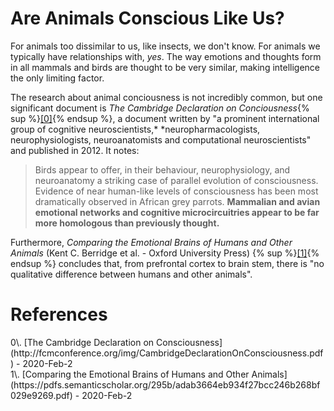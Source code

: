 # Are Animals Conscious Like Us?

For animals too dissimilar to us, like insects, we don't know. For animals we typically have
relationships with, *yes*. The way emotions and thoughts form in all mammals and birds are thought
to be very similar, making intelligence the only limiting factor.

The research about animal conciousness is not incredibly common, but one significant document is *The*
*Cambridge Declaration on Conciousness*{% sup %}[[0]](#ref0){% endsup %},
a document written by "a prominent international group of cognitive neuroscientists,*
*neuropharmacologists, neurophysiologists, neuroanatomists and computational neuroscientists" and
published in 2012. It notes:

> Birds appear to offer, in their behaviour, neurophysiology, and neuroanatomy a striking case of
parallel evolution of consciousness. Evidence of near human-like levels of consciousness has been
most dramatically observed in African grey parrots. **Mammalian and avian emotional networks and 
cognitive microcircuitries appear to be far more homologous than previously thought.**

Furthermore, *Comparing the Emotional Brains of Humans and Other Animals* (Kent C. Berridge et al. - Oxford University Press)
{% sup %}[[1]](#ref1){% endsup %} concludes that, from prefrontal cortex to brain stem, there is
"no qualitative difference between humans and other animals".

# References

<span id="ref0" />
0\. [The Cambridge Declaration on Consciousness](http://fcmconference.org/img/CambridgeDeclarationOnConsciousness.pdf) - 2020-Feb-2
<br>
<span id="ref1" />
1\. [Comparing the Emotional Brains of Humans and Other Animals](https://pdfs.semanticscholar.org/295b/adab3664eb934f27bcc246b268bf029e9269.pdf) - 2020-Feb-2